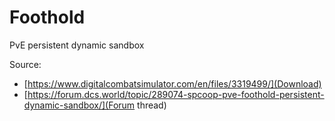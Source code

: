 # Foothold

PvE persistent dynamic sandbox

Source:
* [https://www.digitalcombatsimulator.com/en/files/3319499/](Download)
* [https://forum.dcs.world/topic/289074-spcoop-pve-foothold-persistent-dynamic-sandbox/](Forum thread)

